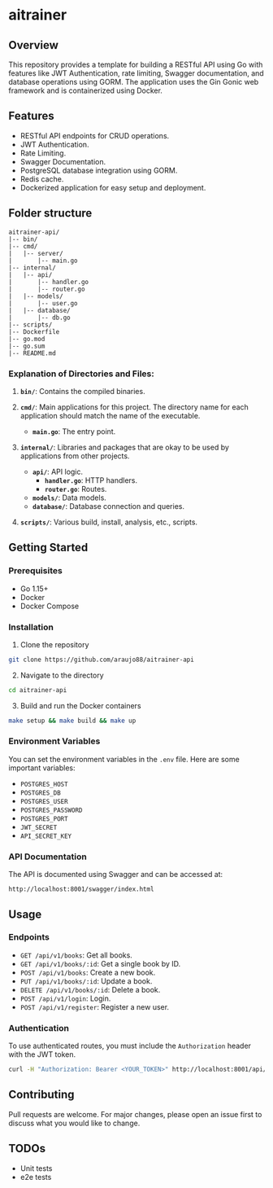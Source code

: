 # aitrainer

## Overview

This repository provides a template for building a RESTful API using Go with features like JWT Authentication, rate limiting, Swagger documentation, and database operations using GORM. The application uses the Gin Gonic web framework and is containerized using Docker.

## Features

- RESTful API endpoints for CRUD operations.
- JWT Authentication.
- Rate Limiting.
- Swagger Documentation.
- PostgreSQL database integration using GORM.
- Redis cache.
- Dockerized application for easy setup and deployment.

## Folder structure

```
aitrainer-api/
|-- bin/
|-- cmd/
|   |-- server/
|       |-- main.go
|-- internal/
|   |-- api/
|       |-- handler.go
|       |-- router.go
|   |-- models/
|       |-- user.go
|   |-- database/
|       |-- db.go
|-- scripts/
|-- Dockerfile
|-- go.mod
|-- go.sum
|-- README.md
```

### Explanation of Directories and Files:

1. **`bin/`**: Contains the compiled binaries.

2. **`cmd/`**: Main applications for this project. The directory name for each application should match the name of the executable.

    - **`main.go`**: The entry point.

3. **`internal/`**: Libraries and packages that are okay to be used by applications from other projects. 

    - **`api/`**: API logic.
        - **`handler.go`**: HTTP handlers.
        - **`router.go`**: Routes.
    - **`models/`**: Data models.
    - **`database/`**: Database connection and queries.

4. **`scripts/`**: Various build, install, analysis, etc., scripts.

## Getting Started

### Prerequisites

- Go 1.15+
- Docker
- Docker Compose

### Installation

1. Clone the repository

```bash
git clone https://github.com/araujo88/aitrainer-api
```

2. Navigate to the directory

```bash
cd aitrainer-api
```

3. Build and run the Docker containers

```bash
make setup && make build && make up
```

### Environment Variables

You can set the environment variables in the `.env` file. Here are some important variables:

- `POSTGRES_HOST`
- `POSTGRES_DB`
- `POSTGRES_USER`
- `POSTGRES_PASSWORD`
- `POSTGRES_PORT`
- `JWT_SECRET`
- `API_SECRET_KEY`

### API Documentation

The API is documented using Swagger and can be accessed at:

```
http://localhost:8001/swagger/index.html
```

## Usage

### Endpoints

- `GET /api/v1/books`: Get all books.
- `GET /api/v1/books/:id`: Get a single book by ID.
- `POST /api/v1/books`: Create a new book.
- `PUT /api/v1/books/:id`: Update a book.
- `DELETE /api/v1/books/:id`: Delete a book.
- `POST /api/v1/login`: Login.
- `POST /api/v1/register`: Register a new user.

### Authentication

To use authenticated routes, you must include the `Authorization` header with the JWT token.

```bash
curl -H "Authorization: Bearer <YOUR_TOKEN>" http://localhost:8001/api/v1/books
```

## Contributing

Pull requests are welcome. For major changes, please open an issue first to discuss what you would like to change.

## TODOs

 - Unit tests
 - e2e tests
